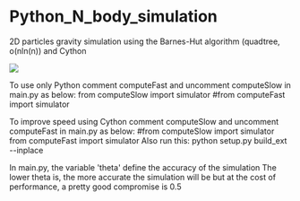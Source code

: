 # Python_N_body_simulation
2D particles gravity simulation using the Barnes-Hut algorithm (quadtree, o(nln(n)) and Cython


![](https://github.com/louloulepoux35/Python_N_body_simulation/edit/main/7824_Theta_0.25.gif)


To use only Python comment computeFast and uncomment computeSlow in main.py as below:
from computeSlow import simulator
#from computeFast import simulator

To improve speed using Cython comment computeSlow and uncomment computeFast in main.py as below:
#from computeSlow import simulator
from computeFast import simulator
Also run this: python setup.py build_ext --inplace


In main.py, the variable 'theta' define the accuracy of the simulation
The lower theta is, the more accurate the simulation will be but at the cost of performance, a pretty good compromise is 0.5

